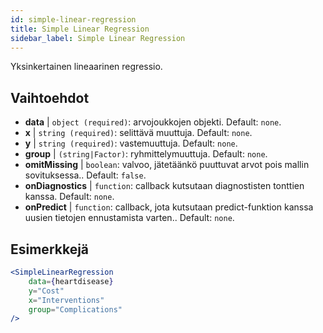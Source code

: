 ```yaml
---
id: simple-linear-regression
title: Simple Linear Regression
sidebar_label: Simple Linear Regression
---
```


Yksinkertainen lineaarinen regressio.

## Vaihtoehdot

* __data__ | `object (required)`: arvojoukkojen objekti. Default: `none`.
* __x__ | `string (required)`: selittävä muuttuja. Default: `none`.
* __y__ | `string (required)`: vastemuuttuja. Default: `none`.
* __group__ | `(string|Factor)`: ryhmittelymuuttuja. Default: `none`.
* __omitMissing__ | `boolean`: valvoo, jätetäänkö puuttuvat arvot pois mallin sovituksessa.. Default: `false`.
* __onDiagnostics__ | `function`: callback kutsutaan diagnostisten tonttien kanssa. Default: `none`.
* __onPredict__ | `function`: callback, jota kutsutaan predict-funktion kanssa uusien tietojen ennustamista varten.. Default: `none`.


## Esimerkkejä

```jsx live
<SimpleLinearRegression 
    data={heartdisease} 
    y="Cost"
    x="Interventions"
    group="Complications"
/>
```

